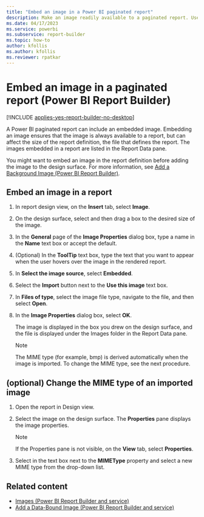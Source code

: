 ```yaml
---
title: "Embed an image in a Power BI paginated report"
description: Make an image readily available to a paginated report. Use an image that's embedded in the report and listed in the Report Data pane of Power BI Report Builder.
ms.date: 04/17/2023
ms.service: powerbi
ms.subservice: report-builder
ms.topic: how-to
author: kfollis
ms.author: kfollis
ms.reviewer: rpatkar
---
```

# Embed an image in a paginated report (Power BI Report Builder)

[!INCLUDE [applies-yes-report-builder-no-desktop](../../includes/applies-yes-report-builder-no-desktop.md)]

A Power BI paginated report can include an embedded image. Embedding an image ensures that the image is always available to a report, but can affect the size of the report definition, the file that defines the report. The images embedded in a report are listed in the Report Data pane.  
  
You might want to embed an image in the report definition before adding the image to the design surface. For more information, see [Add a Background Image &#40;Power BI Report Builder&#41;](./add-background-image-report-builder-service.md).

## Embed an image in a report  
  
1. In report design view, on the **Insert** tab, select **Image**.  
  
1. On the design surface, select and then drag a box to the desired size of the image.  
  
1. In the **General** page of the **Image Properties** dialog box, type a name in the **Name** text box or accept the default.  
  
1. (Optional) In the **ToolTip** text box, type the text that you want to appear when the user hovers over the image in the rendered report.  
  
1. In **Select the image source**, select **Embedded**.  
  
1. Select the **Import** button next to the **Use this image** text box.
  
1. In **Files of type**, select the image file type, navigate to the file, and then select **Open**.  
  
1. In the **Image Properties** dialog box, select **OK**.  
  
     The image is displayed in the box you drew on the design surface, and the file is displayed under the Images folder in the Report Data pane.  
  
    > [!NOTE]  
    >  The MIME type (for example, bmp) is derived automatically when the image is imported. To change the MIME type, see the next procedure.  
  
## (optional) Change the MIME type of an imported image  
  
1. Open the report in Design view.  
  
1. Select the image on the design surface. The **Properties** pane displays the image properties.  
  
    > [!NOTE]  
    >  If the Properties pane is not visible, on the **View** tab, select **Properties**.  
  
1. Select in the text box next to the **MIMEType** property and select a new MIME type from the drop-down list.  
  
## Related content

- [Images &#40;Power BI Report Builder and service&#41;](./images-report-builder-service.md)
- [Add a Data-Bound Image &#40;Power BI Report Builder and service&#41;](./add-data-bound-image-report-builder-service.md)